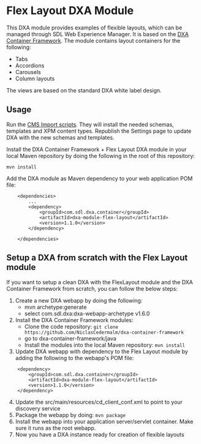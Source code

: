 Flex Layout DXA Module
========================

This DXA module provides examples of flexible layouts, which can be managed through SDL Web Experience Manager.
It is based on the [DXA Container Framework](../dxa-container-framework/README.md). The module contains layout containers for the following:

* Tabs
* Accordions
* Carousels
* Column layouts

The views are based on the standard DXA white label design. 

Usage
------

Run the [CMS Import scripts](../../cms/flex-layout/install/README.md). They will install the needed schemas, templates and XPM content types.
Republish the Settings page to update DXA with the new schemas and templates.

Install the DXA Container Framework + Flex Layout DXA module in your local Maven repository by doing the following in the root of this repository:

```
mvn install
```

Add the DXA module as Maven dependency to your web application POM file:

```
    <dependencies> 
        ...
        <dependency>
            <groupId>com.sdl.dxa.container</groupId>
            <artifactId>dxa-module-flex-layout</artifactId>
            <version>1.1.0</version>
        </dependency>
        
    </dependencies>

```

Setup a DXA from scratch with the Flex Layout module
------------------------------------------------------

If you want to setup a clean DXA with the FlexLayout module and the DXA Container Framework from scratch, you can follow the below steps:

1. Create a new DXA webapp by doing the following:
    - mvn archetype:generate
    - select com.sdl.dxa:dxa-webapp-archetype v1.6.0
2. Install the DXA Container Framework modules:
    - Clone the code repository: `git clone https://github.com/NiclasCedermalm/dxa-container-framework`
    - go to dxa-container-framework/java
    - Install the modules into the local Maven repository: `mvn install`
3. Update DXA webapp with dependency to the Flex Layout module by adding the following to the webapp's POM file:

```
    <dependency>
        <groupId>com.sdl.dxa.container</groupId>
        <artifactId>dxa-module-flex-layout</artifactId>
        <version>1.1.0</version>
    </dependency>     

```  
        
4. Update the src/main/resources/cd_client_conf.xml to point to your discovery service
5. Package the webapp by doing: `mvn package` 
6. Install the webapp into your application server/servlet container. Make sure it runs as the root webapp.       
7. Now you have a DXA instance ready for creation of flexible layouts           
    
    

